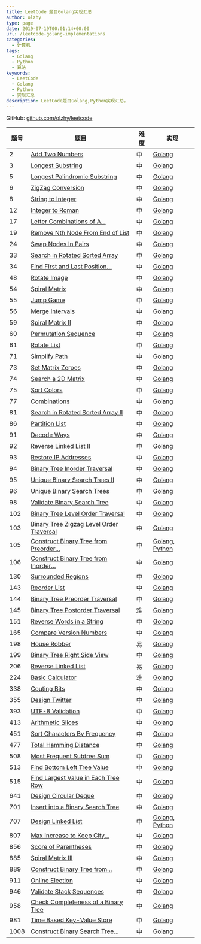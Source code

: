 ```yaml
---
title: LeetCode 题目Golang实现汇总
author: olzhy
type: page
date: 2019-07-19T00:01:14+00:00
url: /leetcode-golang-implementations
categories:
  - 计算机
tags:
  - Golang
  - Python
  - 算法
keywords:
  - LeetCode
  - Golang
  - Python
  - 实现汇总
description: LeetCode题目Golang,Python实现汇总。
---
```


GitHub: [github.com/olzhy/leetcode](https://github.com/olzhy/leetcode)

| 题号 | 题目                                                                                                                               | 难度 | 实现                                                                                             |
| ---- | ---------------------------------------------------------------------------------------------------------------------------------- | ---- | ------------------------------------------------------------------------------------------------ |
| 2    | [Add Two Numbers](https://leetcode.com/problems/add-two-numbers/)                                                                  | 中   | [Golang](/posts/leetcode-add-two-numbers.html)                                                   |
| 3    | [Longest Substring](https://leetcode.com/problems/longest-substring-without-repeating-characters/)                                 | 中   | [Golang](/posts/leetcode-longest-substring-without-repeating-characters.html)                    |
| 5    | [Longest Palindromic Substring](https://leetcode.com/problems/longest-palindromic-substring/)                                      | 中   | [Golang](/posts/leetcode-longest-palindromic-substring.html)                                     |
| 6    | [ZigZag Conversion](https://leetcode.com/problems/zigzag-conversion/)                                                              | 中   | [Golang](/posts/leetcode-zigzag-conversion.html)                                                 |
| 8    | [String to Integer](https://leetcode.com/problems/string-to-integer-atoi/)                                                         | 中   | [Golang](/posts/leetcode-string-to-integer.html)                                                 |
| 12   | [Integer to Roman](https://leetcode.com/problems/integer-to-roman/)                                                                | 中   | [Golang](/posts/leetcode-integer-to-roman.html)                                                  |
| 17   | [Letter Combinations of A...](https://leetcode.com/problems/letter-combinations-of-a-phone-number/)                                | 中   | [Golang](/posts/leetcode-letter-combinations-of-a-phone-number.html)                             |
| 19   | [Remove Nth Node From End of List](https://leetcode.com/problems/remove-nth-node-from-end-of-list/)                                | 中   | [Golang](/posts/leetcode-remove-nth-node-from-end-of-list.html)                                  |
| 24   | [Swap Nodes In Pairs](https://leetcode.com/problems/swap-nodes-in-pairs/)                                                          | 中   | [Golang](/posts/leetcode-swap-nodes-in-pairs.html)                                               |
| 33   | [Search in Rotated Sorted Array](https://leetcode.com/problems/search-in-rotated-sorted-array/)                                    | 中   | [Golang](/posts/leetcode-search-in-rotated-sorted-array.html)                                    |
| 34   | [Find First and Last Position…](https://leetcode.com/problems/find-first-and-last-position-of-element-in-sorted-array/)            | 中   | [Golang](/posts/leetcode-find-first-and-last-position-of-element-in-sorte-array.html)            |
| 48   | [Rotate Image](https://leetcode.com/problems/rotate-image/)                                                                        | 中   | [Golang](/posts/leetcode-rotate-image.html)                                                      |
| 54   | [Spiral Matrix](https://leetcode.com/problems/spiral-matrix/)                                                                      | 中   | [Golang](/posts/leetcode-spiral-matrix.html)                                                     |
| 55   | [Jump Game](https://leetcode.com/problems/jump-game/)                                                                              | 中   | [Golang](/posts/leetcode-jump-game.html)                                                         |
| 56   | [Merge Intervals](https://leetcode.com/problems/merge-intervals/)                                                                  | 中   | [Golang](/posts/leetcode-merge-intervals.html)                                                   |
| 59   | [Spiral Matrix II](https://leetcode.com/problems/spiral-matrix-ii/)                                                                | 中   | [Golang](/posts/leetcode-spiral-matrix-ii.html)                                                  |
| 60   | [Permutation Sequence](https://leetcode.com/problems/permutation-sequence/)                                                        | 中   | [Golang](/posts/leetcode-permutation-sequence.html)                                              |
| 61   | [Rotate List](https://leetcode.com/problems/rotate-list/)                                                                          | 中   | [Golang](/posts/leetcode-rotate-list.html)                                                       |
| 71   | [Simplify Path](https://leetcode.com/problems/simplify-path/)                                                                      | 中   | [Golang](/posts/leetcode-simplify-path.html)                                                     |
| 73   | [Set Matrix Zeroes](https://leetcode.com/problems/set-matrix-zeroes/)                                                              | 中   | [Golang](/posts/leetcode-set-matrix-zeroes.html)                                                 |
| 74   | [Search a 2D Matrix](https://leetcode.com/problems/search-a-2d-matrix/)                                                            | 中   | [Golang](/posts/leetcode-search-a-2d-matrix.html)                                                |
| 75   | [Sort Colors](https://leetcode.com/problems/sort-colors/)                                                                          | 中   | [Golang](/posts/leetcode-sort-colors.html)                                                       |
| 77   | [Combinations](https://leetcode.com/problems/combinations/)                                                                        | 中   | [Golang](/posts/leetcode-combinations.html)                                                      |
| 81   | [Search in Rotated Sorted Array II](https://leetcode.com/problems/search-in-rotated-sorted-array-ii/)                              | 中   | [Golang](/posts/search-in-rotated-sorted-array-ii.html)                                          |
| 86   | [Partition List](https://leetcode.com/problems/partition-list/)                                                                    | 中   | [Golang](/posts/leetcode-partition-list.html)                                                    |
| 91   | [Decode Ways](https://leetcode.com/problems/decode-ways/)                                                                          | 中   | [Golang](/posts/leetcode-decode-ways.html)                                                       |
| 92   | [Reverse Linked List II](https://leetcode.com/problems/reverse-linked-list-ii/)                                                    | 中   | [Golang](/posts/leetcode-reverse-linked-list-ii.html)                                            |
| 93   | [Restore IP Addresses](https://leetcode.com/problems/restore-ip-addresses/)                                                        | 中   | [Golang](/posts/leetcode-restore-ip-addresses.html)                                              |
| 94   | [Binary Tree Inorder Traversal](https://leetcode.com/problems/binary-tree-inorder-traversal/)                                      | 中   | [Golang](/posts/leetcode-binary-tree-inorder-traversal.html)                                     |
| 95   | [Unique Binary Search Trees II](https://leetcode.com/problems/unique-binary-search-trees-ii/)                                      | 中   | [Golang](/posts/leetcode-unique-binary-search-trees-ii.html)                                     |
| 96   | [Unique Binary Search Trees](https://leetcode.com/problems/unique-binary-search-trees/)                                            | 中   | [Golang](/posts/leetcode-unique-binary-search-trees.html)                                        |
| 98   | [Validate Binary Search Tree](https://leetcode.com/problems/validate-binary-search-tree/)                                          | 中   | [Golang](/posts/leetcode-validate-binary-search-tree.html)                                       |
| 102  | [Binary Tree Level Order Traversal](https://leetcode.com/problems/binary-tree-level-order-traversal/)                              | 中   | [Golang](/posts/leetcode-binary-tree-level-order-traversal.html)                                 |
| 103  | [Binary Tree Zigzag Level Order Traversal](https://leetcode.com/problems/binary-tree-zigzag-level-order-traversal/)                | 中   | [Golang](/posts/leetcode-binary-tree-zigzag-level-order-traversal.html)                          |
| 105  | [Construct Binary Tree from Preorder...](https://leetcode.com/problems/construct-binary-tree-from-preorder-and-inorder-traversal/) | 中   | [Golang, Python](/posts/leetcode-construct-binary-tree-from-preorder-and-inorder-traversal.html) |
| 106  | [Construct Binary Tree from Inorder...](https://leetcode.com/problems/construct-binary-tree-from-inorder-and-postorder-traversal/) | 中   | [Golang](/posts/leetcode-construct-binary-tree-from-inorder-and-postorder-traversal.html)        |
| 130  | [Surrounded Regions](https://leetcode.com/problems/surrounded-regions/)                                                            | 中   | [Golang](/posts/leetcode-surrounded-regions.html)                                                |
| 143  | [Reorder List](https://leetcode.com/problems/reorder-list/)                                                                        | 中   | [Golang](/posts/leetcode-reorder-linked-list.html)                                               |
| 144  | [Binary Tree Preorder Traversal](https://leetcode.com/problems/binary-tree-preorder-traversal/)                                    | 中   | [Golang](/posts/leetcode-binary-tree-preorder-traversal.html)                                    |
| 145  | [Binary Tree Postorder Traversal](https://leetcode.com/problems/binary-tree-postorder-traversal/)                                  | 难   | [Golang](/posts/leetcode-binary-tree-postorder-traversal.html)                                   |
| 151  | [Reverse Words in a String](https://leetcode.com/problems/reverse-words-in-a-string/)                                              | 中   | [Golang](/posts/leetcode-reverse-words-in-a-string.html)                                         |
| 165  | [Compare Version Numbers](https://leetcode.com/problems/compare-version-numbers/)                                                  | 中   | [Golang](/posts/leetcode-compare-version-numbers.html)                                           |
| 198  | [House Robber](https://leetcode.com/problems/house-robber/)                                                                        | 易   | [Golang](/posts/leetcode-house-robber.html)                                                      |
| 199  | [Binary Tree Right Side View](https://leetcode.com/problems/binary-tree-right-side-view/)                                          | 中   | [Golang](/posts/leetcode-binary-tree-right-side-view.html)                                       |
| 206  | [Reverse Linked List](https://leetcode.com/problems/reverse-linked-list/)                                                          | 易   | [Golang](/posts/leetcode-reverse-linked-list.html)                                               |
| 224  | [Basic Calculator](https://leetcode.com/problems/basic-calculator/)                                                                | 难   | [Golang](/posts/leetcode-basic-calculator.html)                                                  |
| 338  | [Couting Bits](https://leetcode.com/problems/counting-bits/)                                                                       | 中   | [Golang](/posts/leetcode-counting-binary-bits.html)                                              |
| 355  | [Design Twitter](https://leetcode.com/problems/design-twitter/)                                                                    | 中   | [Golang](/posts/leetcode-design-twitter.html)                                                    |
| 393  | [UTF-8 Validation](https://leetcode.com/problems/utf-8-validation/)                                                                | 中   | [Golang](/posts/leetcode-utf8-validation.html)                                                   |
| 413  | [Arithmetic Slices](https://leetcode.com/problems/arithmetic-slices/)                                                              | 中   | [Golang](/posts/leetcode-arithmetic-slices.html)                                                 |
| 451  | [Sort Characters By Frequency](https://leetcode.com/problems/sort-characters-by-frequency/)                                        | 中   | [Golang](/posts/leetcode-sort-characters-by-frequency.html)                                      |
| 477  | [Total Hamming Distance](https://leetcode.com/problems/total-hamming-distance/)                                                    | 中   | [Golang](/posts/leetcode-total-hamming-distance.html)                                            |
| 508  | [Most Frequent Subtree Sum](https://leetcode.com/problems/most-frequent-subtree-sum/)                                              | 中   | [Golang](/posts/leetcode-most-frequent-subtree-sum.html)                                         |
| 513  | [Find Bottom Left Tree Value](https://leetcode.com/problems/find-bottom-left-tree-value/)                                          | 中   | [Golang](/posts/leetcode-find-bottom-left-tree-value.html)                                       |
| 515  | [Find Largest Value in Each Tree Row](https://leetcode.com/problems/find-largest-value-in-each-tree-row/)                          | 中   | [Golang](/posts/leetcode-find-largest-value-in-each-tree-row.html)                               |
| 641  | [Design Circular Deque](https://leetcode.com/problems/design-circular-deque/)                                                      | 中   | [Golang](/posts/leetcode-design-circular-deque.html)                                             |
| 701  | [Insert into a Binary Search Tree](https://leetcode.com/problems/insert-into-a-binary-search-tree/)                                | 中   | [Golang](/posts/leetcode-insert-into-a-binary-search-tree.html)                                  |
| 707  | [Design Linked List](https://leetcode.com/problems/design-linked-list/)                                                            | 中   | [Golang, Python](/posts/leetcode-design-linked-list.html)                                        |
| 807  | [Max Increase to Keep City...](https://leetcode.com/problems/max-increase-to-keep-city-skyline/)                                   | 中   | [Golang](/posts/leetcode-max-increase-to-keep-city-skyline.html)                                 |
| 856  | [Score of Parentheses](https://leetcode.com/problems/score-of-parentheses/)                                                        | 中   | [Golang](/posts/leetcode-score-of-parentheses.html)                                              |
| 885  | [Spiral Matrix III](https://leetcode.com/problems/spiral-matrix-iii/)                                                              | 中   | [Golang](/posts/leetcode-spiral-matrix-iii.html)                                                 |
| 889  | [Construct Binary Tree from...](https://leetcode.com/problems/construct-binary-tree-from-preorder-and-postorder-traversal/)        | 中   | [Golang](/posts/leetcode-construct-binary-tree-from-preorder-and-postorder-traversal.html)       |
| 911  | [Online Election](https://leetcode.com/problems/online-election/)                                                                  | 中   | [Golang](/posts/leetcode-online-election.html)                                                   |
| 946  | [Validate Stack Sequences](https://leetcode.com/problems/validate-stack-sequences/)                                                | 中   | [Golang](/posts/leetcode-validate-stack-sequences.html)                                          |
| 958  | [Check Completeness of a Binary Tree](https://leetcode.com/problems/check-completeness-of-a-binary-tree/)                          | 中   | [Golang](/posts/leetcode-check-completeness-of-a-binary-tree.html)                               |
| 981  | [Time Based Key-Value Store](https://leetcode.com/problems/time-based-key-value-store/)                                            | 中   | [Golang](/posts/leetcode-time-based-key-value-store.html)                                        |
| 1008 | [Construct Binary Search Tree...](https://leetcode.com/problems/construct-binary-search-tree-from-preorder-traversal/)             | 中   | [Golang](/posts/leetcode-construct-binary-search-tree-from-preorder-traversal.html)              |
